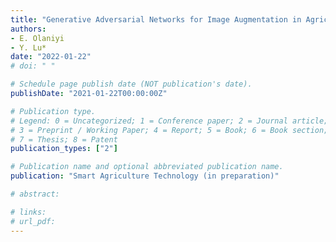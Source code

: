 ```yaml
---
title: "Generative Adversarial Networks for Image Augmentation in Agriculture: Applications and Challenges"
authors: 
- E. Olaniyi
- Y. Lu*
date: "2022-01-22"
# doi: " "

# Schedule page publish date (NOT publication's date).
publishDate: "2021-01-22T00:00:00Z"

# Publication type.
# Legend: 0 = Uncategorized; 1 = Conference paper; 2 = Journal article;
# 3 = Preprint / Working Paper; 4 = Report; 5 = Book; 6 = Book section;
# 7 = Thesis; 8 = Patent
publication_types: ["2"]

# Publication name and optional abbreviated publication name.
publication: "Smart Agriculture Technology (in preparation)"

# abstract: 

# links:
# url_pdf: 
---
```

